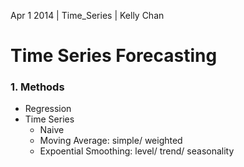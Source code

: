 Apr 1 2014 | Time_Series | Kelly Chan
# Time Series Forecasting

### 1. Methods
- Regression
- Time Series
    - Naive
    - Moving Average: simple/ weighted
    - Expoential Smoothing: level/ trend/ seasonality
